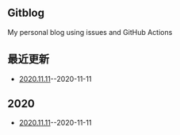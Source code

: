 ## Gitblog
My personal blog using issues and GitHub Actions
## 最近更新
- [2020.11.11](https://github.com/bonfy/gitblog/issues/1)--2020-11-11
## 2020
- [2020.11.11](https://github.com/bonfy/gitblog/issues/1)--2020-11-11

